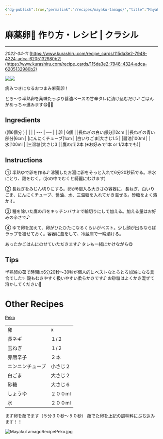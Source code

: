 ```yaml
---
{"dg-publish":true,"permalink":"/recipes/mayaku-tamago/","title":"Mayaku Tamago","tags":["egg","recipe","sidedish","asian","korean"]}
---
```


# 麻薬卵🥚 作り方・レシピ | クラシル
---
*2022-04-11*
[https://www.kurashiru.com/recipe_cards/115da3e2-7948-4324-adca-6205132980b2](https://www.kurashiru.com/recipe_cards/115da3e2-7948-4324-adca-6205132980b2)

![](https://video.kurashiru.com/production/recipe_card_content/image_src_file/79579/image_original.jpg)![](https://video.kurashiru.com/production/recipe_card_content/image_src_file/79580/image_original.jpg)

病みつきになるおつまみ麻薬卵！ 

とろ〜り半熟卵を薬味たっぷり醤油ベースの甘辛タレに漬け込むだけ♪ ごはんがめっちゃ進みます😋🍚🥢 

## Ingredients
(卵6個分 )
|     |     |
| --- | --- |
| 卵  | 6個 |
|長ねぎの白い部分|12cm |
|長ねぎの青い部分|6cm |
|にんにくチューブ|1cm |
|白いりごま|大さじ1.5 |
|醤油|100ml |
|水|100ml |
|三温糖|大さじ3 |
|鷹の爪|2本 (※お好みで1本 or 1/2本でも)|

## Instructions
① 半熟ゆで卵を作る♪ 沸騰したお湯に卵をそっと入れて6分20秒茹でる。冷水にとり、殻をむく。(水の中でむくと綺麗にむけます)

② 長ねぎをみじん切りにする。卵が6個入る大きさの容器に、長ねぎ、白いりごま、にんにくチューブ、醤油、水、三温糖を入れてかき混ぜる。砂糖をよく溶かす。 

③ 種を除いた鷹の爪をキッチンバサミで輪切りにして加える。加える量はお好みの辛さで♪ 

④ ゆで卵を加えて、卵がひたひたになるくらいがベスト。少し顔が出るならばラップを被せておく。容器に蓋をして、冷蔵庫で一晩漬ける。

あったかごはんにのせていただきます♪ タレも一緒にかけながら😋 

## Tips
半熟卵の茹で時間は6分20秒〜30秒が個人的にベストなとろとろ加減になる具合でした✨ 
殻もむきやすく扱いやすい柔らかさです♪ 
お砂糖はよくかき混ぜて溶かしてください🥄 

# Other Recipes
[Peko](https://www.youtube.com/watch?v=-us-YnWISqQ)

|                  |          |
| ---------------- | -------- |
| 卵              | x        |
| 長ネギ           | １/２    |
| 玉ねぎ           | １/２    |
| 赤唐辛子         | ２本     |
| ニンニンチューブ | 小さじ２ |
| 白ごま           | 大さじ２ |
| 砂糖             | 大さじ６ |
| しょうゆ         | ２００ml |
| 水               | ２００ml          |

まず卵を茹でます（５分３０秒～５０秒）
茹でた卵を上記の調味料にぶち込みます！！

![MayakuTamagoRecipePeko.jpg](/img/user/z.Images/MayakuTamagoRecipePeko.jpg)
